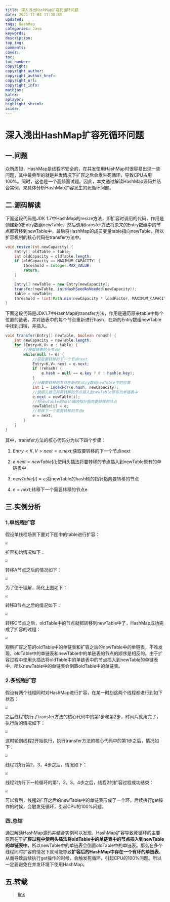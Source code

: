 ```yaml
---
title: 深入浅出HashMap扩容死循环问题
date: 2021-11-03 11:38:33
updated:
tags: HashMap
categories: Java
keywords: 
description:
top_img:
comments:
cover:
toc:
toc_number:
copyright:
copyright_author:
copyright_author_href:
copyright_url:
copyright_info:
mathjax:
katex:
aplayer:
highlight_shrink:
aside:
---
```


# 深入浅出HashMap扩容死循环问题

## 一.问题

众所周知，HashMap是线程不安全的，在并发使用HashMap时很容易出现一些问题，其中最典型的就是并发情况下扩容之后会发生死循环，导致CPU占用100%。同时，这也是一个高频面试题。因此，本文通过解读HashMap源码并结合实例，来具体分析HashMap扩容发生的死循环问题。

## 二.源码解读

下面这段代码是JDK 1.7中HashMap的resize方法，即扩容时调用的代码，作用是创建新的Entry数组newTable，然后调用transfer方法将原来的Entry数组中的节点都转移到newTable中，最后将HashMap的成员变量table指向newTable，所以扩容机制的核心代码在transfer方法中。

```java
void resize(int newCapacity) {
    Entry[] oldTable = table;
    int oldCapacity = oldTable.length;
    if (oldCapacity == MAXIMUM_CAPACITY) {
        threshold = Integer.MAX_VALUE;
        return;
    }

    Entry[] newTable = new Entry[newCapacity];
    transfer(newTable, initHashSeedAsNeeded(newCapacity));
    table = newTable;
    threshold = (int)Math.min(newCapacity * loadFactor, MAXIMUM_CAPACITY + 1);
}
```

下面这段代码是JDK1.7中HashMap的transfer方法，作用是遍历原来table中每个位置的链表，并对链表中的每个节点重新进行hash，在新的Entry数组newTable中找到归宿，并插入。

```java
void transfer(Entry[] newTable, boolean rehash) {
    int newCapacity = newTable.length;
    for (Entry<K,V> e : table) {
        //获取链表的头节点e
        while(null != e) {
            //获取要转移的下一个节点next
            Entry<K,V> next = e.next;
            if (rehash) {
                e.hash = null == e.key ? 0 : hash(e.key);
            }
            //计算要转移的节点在新的Entry数组newTable中的位置
            int i = indexFor(e.hash, newCapacity);
            //使用头插法将要转移的节点插入到newTable原有的单链表中
            e.next = newTable[i];
            //将newTable的hash桶的指针指向要转移的节点
            newTable[i] = e;
            //转移下一个需要转移的节点e
            e = next;
        }
    }
}
```

其中，transfer方法的核心代码分为以下四个步骤：

1. $Entry<K,V> next = e.next;$获取要转移的下一个节点next

2. $e.next = newTable[i];$使用头插法将要转移的节点插入到newTable原有的单链表中
3. $newTable[i] = e;$将newTable的hash桶的指针指向要转移的节点
4.  $e = next;$转移下一个需要转移的节点e

## 三.实例分析

### 1.单线程扩容

假设单线程场景下要对下图中的table进行扩容：

<img src="https://cdn.jsdelivr.net/gh/mbfjllybl/pictures-bed/202111031020496.webp" style="zoom:50%;" />

扩容初始情况如下：

<img src="https://cdn.jsdelivr.net/gh/mbfjllybl/pictures-bed/202111031021222.webp" style="zoom:50%;" />

转移A节点之后的情况如下：

<img src="https://cdn.jsdelivr.net/gh/mbfjllybl/pictures-bed/202111031021746.webp" style="zoom:50%;" />

为了便于理解，简化上图如下：

<img src="https://cdn.jsdelivr.net/gh/mbfjllybl/pictures-bed/202111031022474.webp" style="zoom:50%;" />

转移B节点之后的情况如下：

<img src="https://cdn.jsdelivr.net/gh/mbfjllybl/pictures-bed/202111031022709.webp" style="zoom:50%;" />

转移C节点之后，oldTable中的节点就都转移到newTable中了，HashMap成功完成了扩容的过程：

<img src="https://cdn.jsdelivr.net/gh/mbfjllybl/pictures-bed/202111031022063.webp" style="zoom:50%;" />

观察扩容之前的oldTable中的单链表和扩容之后的newTable中的单链表，不难发现，oldTable中的单链表和newTable中的单链表的节点的顺序是相反的。由于扩容过程中使用头插法将oldTable中的单链表中的节点插入到newTable的单链表中，所以newTable中的单链表会倒置oldTable中的单链表。

### 2.多线程扩容

假设有两个线程同时对HashMap进行扩容，在某一时刻这两个线程都进行到如下状态：

<img src="https://cdn.jsdelivr.net/gh/mbfjllybl/pictures-bed/202111031023378.webp" style="zoom:50%;" />

之后线程1执行了transfer方法的核心代码中的第1步和第2步，时间片就用完了，执行后的情况如下：

<img src="https://cdn.jsdelivr.net/gh/mbfjllybl/pictures-bed/202111031024439.webp" style="zoom:50%;" />

这时轮到线程2开始执行，执行transfer方法的核心代码中的第1步之后，情况如下：

<img src="https://cdn.jsdelivr.net/gh/mbfjllybl/pictures-bed/202111031024391.webp" style="zoom:50%;" />

线程2执行第2，3，4步之后，情况如下：

<img src="https://cdn.jsdelivr.net/gh/mbfjllybl/pictures-bed/202111031024250.webp" style="zoom:50%;" />

线程2执行下一轮循环的第1，2，3，4步之后，线程2的扩容过程成功结束：

<img src="https://cdn.jsdelivr.net/gh/mbfjllybl/pictures-bed/202111031025063.webp" style="zoom:50%;" />

可以看到，线程2扩容之后的newTable中的单链表形成了一个环，后续执行get操作的时候，会触发死循环，引起CPU的100%问题。

### 四.总结

通过解读HashMap源码并结合实例可以发现，HashMap扩容导致死循环的主要原因在于**扩容过程中使用头插法将oldTable中的单链表中的节点插入到newTable的单链表中**，所以newTable中的单链表会倒置oldTable中的单链表。那么在多个线程同时扩容的情况下就可能导致**扩容后的HashMap中存在一个有环的单链表**，从而导致后续执行get操作的时候，会触发死循环，引起CPU的100%问题。所以一定要避免在并发环境下使用HashMap。

## 五.转载

> [link](https://www.jianshu.com/p/4d1cad21853b?utm_campaign=hugo)

